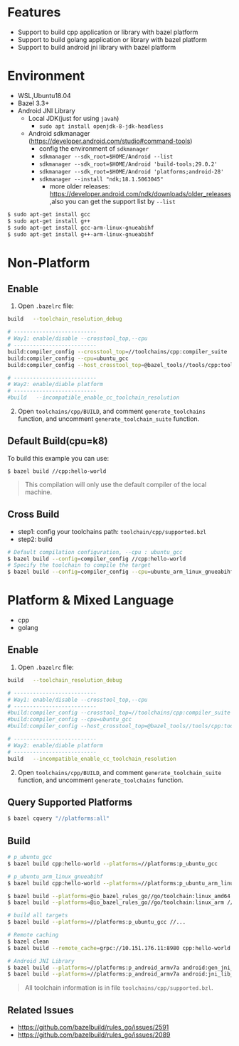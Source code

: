 # Features

- Support to build cpp application or library with bazel platform
- Support to build golang application or library with bazel platform
- Support to build android jni library with bazel platform

# Environment

- WSL,Ubuntu18.04
- Bazel 3.3+
- Android JNI Library
    - Local JDK(just for using `javah`)
        - `sudo apt install openjdk-8-jdk-headless`
    - Android sdkmanager (https://developer.android.com/studio#command-tools)
        - config the environment of `sdkmanager`
        - `sdkmanager --sdk_root=$HOME/Android --list`
        - `sdkmanager --sdk_root=$HOME/Android 'build-tools;29.0.2'`
        - `sdkmanager --sdk_root=$HOME/Android 'platforms;android-28'`
        - `sdkmanager --install "ndk;18.1.5063045"`
            - more older releases: https://developer.android.com/ndk/downloads/older_releases ,also you can get the support list by `--list`


```bash
$ sudo apt-get install gcc
$ sudo apt-get install g++
$ sudo apt-get install gcc-arm-linux-gnueabihf
$ sudo apt-get install g++-arm-linux-gnueabihf
```

# Non-Platform

## Enable

1. Open `.bazelrc` file:

```bash
build   --toolchain_resolution_debug

# --------------------------
# Way1: enable/disable --crosstool_top,--cpu
# --------------------------
build:compiler_config --crosstool_top=//toolchains/cpp:compiler_suite
build:compiler_config --cpu=ubuntu_gcc
build:compiler_config --host_crosstool_top=@bazel_tools//tools/cpp:toolchain

# --------------------------
# Way2: enable/diable platform
# --------------------------
#build   --incompatible_enable_cc_toolchain_resolution
```

2. Open `toolchains/cpp/BUILD`, and comment `generate_toolchains` function, and uncomment `generate_toolchain_suite` function.

## Default Build(cpu=k8)

To build this example you can use:

```
$ bazel build //cpp:hello-world
```

> This compilation will only use the default compiler of the local machine.

## Cross Build

- step1: config your toolchains path: `toolchain/cpp/supported.bzl`
- step2: build

```bash
# Default compilation configuration, --cpu : ubuntu_gcc
$ bazel build --config=compiler_config //cpp:hello-world
# Specify the toolchain to compile the target
$ bazel build --config=compiler_config --cpu=ubuntu_arm_linux_gnueabihf //cpp:hello-world
```

# Platform & Mixed Language

- cpp
- golang

## Enable

1. Open `.bazelrc` file:

```bash
build   --toolchain_resolution_debug

# --------------------------
# Way1: enable/disable --crosstool_top,--cpu
# --------------------------
#build:compiler_config --crosstool_top=//toolchains/cpp:compiler_suite
#build:compiler_config --cpu=ubuntu_gcc
#build:compiler_config --host_crosstool_top=@bazel_tools//tools/cpp:toolchain

# --------------------------
# Way2: enable/diable platform
# --------------------------
build   --incompatible_enable_cc_toolchain_resolution
```

2. Open `toolchains/cpp/BUILD`, and comment `generate_toolchain_suite` function, and uncomment `generate_toolchains` function.

## Query Supported Platforms

```bash
$ bazel cquery "//platforms:all"
```

## Build

```bash
# p_ubuntu_gcc
$ bazel build cpp:hello-world --platforms=//platforms:p_ubuntu_gcc

# p_ubuntu_arm_linux_gnueabihf
$ bazel build cpp:hello-world --platforms=//platforms:p_ubuntu_arm_linux_gnueabihf

$ bazel build --platforms=@io_bazel_rules_go//go/toolchain:linux_amd64 golang/cmd/hello
$ bazel build --platforms=@io_bazel_rules_go//go/toolchain:linux_arm //golang/cmd/hello

# build all targets
$ bazel build --platforms=//platforms:p_ubuntu_gcc //...

# Remote caching
$ bazel clean
$ bazel build --remote_cache=grpc://10.151.176.11:8980 cpp:hello-world --platforms=//platforms:p_ubuntu_arm_linux_gnueabihf

# Android JNI Library
$ bazel build --platforms=//platforms:p_android_armv7a android:gen_jni_header
$ bazel build --platforms=//platforms:p_android_armv7a android:jni_lib_shared
```

> All toolchain information is in file `toolchains/cpp/supported.bzl`.

## Related Issues

- https://github.com/bazelbuild/rules_go/issues/2591
- https://github.com/bazelbuild/rules_go/issues/2089
